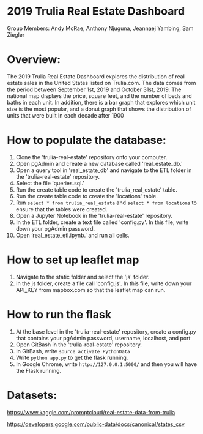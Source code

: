 # 2019 Trulia Real Estate Dashboard
Group Members: Andy McRae, Anthony Njuguna, Jeannaej Yambing, Sam Ziegler

# Overview:
The 2019 Trulia Real Estate Dashboard explores the distribution of real estate sales in the United States listed on Trulia.com. 
 The data comes from the period between September 1st, 2019 and October 31st, 2019. The national map displays the price, square feet, and the number of beds and baths in each unit. 
 In addition, there is a bar graph that explores which unit size is the most popular,
 and a donut graph that shows the distribution of units that were built in each decade after 1900

# How to populate the database:
1.	Clone the 'trulia-real-estate' repository onto your computer.
2.	Open pgAdmin and create a new database called 'real_estate_db.'
3.	Open a query tool in 'real_estate_db' and navigate to the ETL folder in the 'trulia-real-estate' repository.
4.	Select the file 'queries.sql.'
5.	Run the create table code to create the 'trulia_real_estate' table. 
6.	Run the create table code to create the 'locations' table.
7.	Run `select * from trulia_real_estate` and `select * from locations` to ensure that the tables were created.
8.	Open a Jupyter Notebook in the 'trulia-real-estate' repository. 
9.  In the ETL folder, create a text file called 'config.py'. In this file, write down your pgAdmin password.
10.	Open ‘real_estate_etl.ipynb.' and run all cells.

# How to set up leaflet map
1. Navigate to the static folder and select the 'js' folder.
2. in the js folder, create a file call 'config.js'. In this file, write down your API_KEY from mapbox.com so that the leaflet map can run.

# How to run the flask
1. At the base level in the 'trulia-real-estate' repository, create a config.py that contains your pgAdmin password, username, localhost, and port
2. Open GitBash in the 'trulia-real-estate' repository.
3. In GitBash, write `source activate PythonData`
4. Write `python app.py` to get the flask running.
5. In Google Chrome, write `http://127.0.0.1:5000/` and then you will have the Flask running. 

# Datasets: 
https://www.kaggle.com/promptcloud/real-estate-data-from-trulia 

https://developers.google.com/public-data/docs/canonical/states_csv

